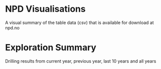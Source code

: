 # NPD Visualisations
A visual summary of the table data (csv) that is available for download at npd.no

# Exploration Summary
Drilling results from current year, previous year, last 10 years and all years

